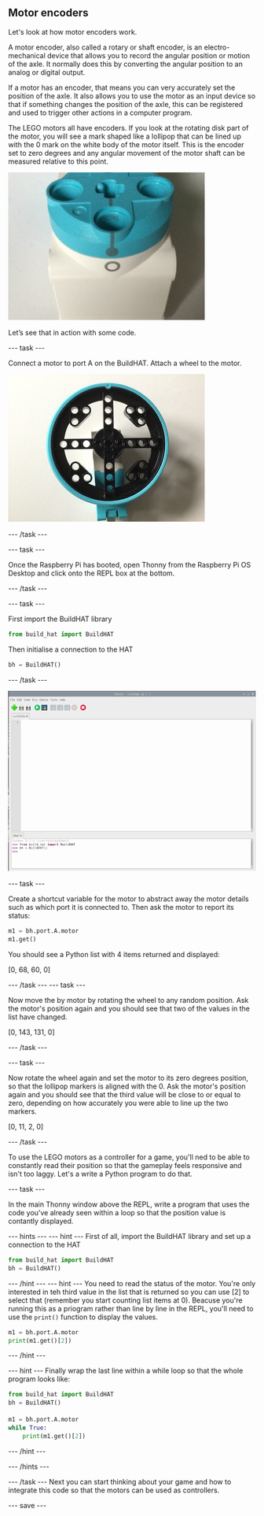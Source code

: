 ## Motor encoders

Let's look at how motor encoders work.

A motor encoder, also called a rotary or shaft encoder, is an electro-mechanical device that allows you to record the angular position or motion of the axle. It normally does this by converting the angular position to an analog or digital output. 

If a motor has an encoder, that means you can very accurately set the position of the axle. It also allows you to use the motor as an input device so that if something changes the position of the axle, this can be registered and used to trigger other actions in a computer program. 

The LEGO motors all have encoders. If you look at the rotating disk part of the motor, you will see a mark shaped like a lollipop that can be lined up with the 0 mark on the white body of the motor itself. This is the encoder set to zero degrees and any angular movement of the motor shaft can be measured relative to this point.

![encoder](images/zero.JPG)

Let’s see that in action with some code.

--- task ---

Connect a motor to port A on the BuildHAT. Attach a wheel to the motor.

![wheel](images/wheel.JPG)

--- /task ---

--- task ---

Once the Raspberry Pi has booted, open Thonny from the Raspberry Pi OS Desktop and click onto the REPL box at the bottom. 


--- /task ---

--- task ---

First import the BuildHAT library

```python
from build_hat import BuildHAT
```

Then initialise a connection to the HAT

```python
bh = BuildHAT()
```

--- /task ---


![repl](images/thonny_repl.png)

--- task ---

Create a shortcut variable for the motor to abstract away the motor details such as which port it is connected to. Then ask the motor to report its status:

```python
m1 = bh.port.A.motor
m1.get()
```
You should see a Python list with 4 items returned and displayed:

[0, 68, 60, 0]

--- /task ---
--- task ---

Now move the by motor by rotating the wheel to any random position. Ask the motor's position again and you should see that two of the values in the list have changed.

[0, 143, 131, 0]


--- /task ---

--- task ---

Now rotate the wheel again and set the motor to its zero degrees position, so that the lollipop markers is aligned with the 0.  Ask the motor's position again and you should see that the third value will be close to or equal to zero, depending on how accurately you were able to line up the two markers. 

[0, 11, 2, 0]


--- /task ---

To use the LEGO motors as a controller for a game, you'll ned to be able to constantly read their position so that the gameplay feels responsive and isn't too laggy. Let's a write a Python program to do that. 

--- task ---

In the main Thonny window above the REPL, write a program that uses the code you've already seen within a loop so that the position value is contantly displayed.

--- hints ---
--- hint ---
First of all, import the BuildHAT library and set up a connection to the HAT

```python
from build_hat import BuildHAT
bh = BuildHAT()
```
--- /hint ---
--- hint ---
You need to read the status of the motor.  You're only interested in teh third value in the list that is returned so you can use [2] to select that (remember you start counting list items at 0). Beacuse you're running this as a priogram rather than line by line in the REPL, you'll need to use the `print()` function to display the values. 

```python
m1 = bh.port.A.motor
print(m1.get()[2])
```
--- /hint ---

--- hint ---
Finally wrap the last line within a while loop so that the whole program looks like:

```python
from build_hat import BuildHAT
bh = BuildHAT()

m1 = bh.port.A.motor
while True:
    print(m1.get()[2])
```
--- /hint ---

--- /hints ---

--- /task ---
Next you can start thinking about your game and how to integrate this code so that the motors can be used as controllers. 

--- save ---
